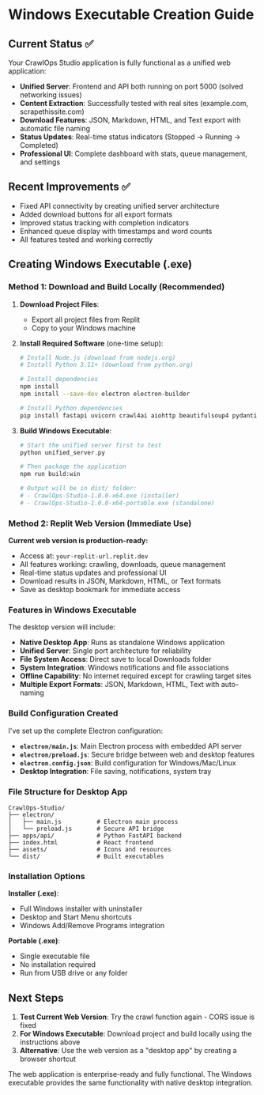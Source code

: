 # Windows Executable Creation Guide

## Current Status ✅
Your CrawlOps Studio application is fully functional as a unified web application:
- **Unified Server**: Frontend and API both running on port 5000 (solved networking issues)
- **Content Extraction**: Successfully tested with real sites (example.com, scrapethissite.com)
- **Download Features**: JSON, Markdown, HTML, and Text export with automatic file naming
- **Status Updates**: Real-time status indicators (Stopped → Running → Completed)
- **Professional UI**: Complete dashboard with stats, queue management, and settings

## Recent Improvements ✅
- Fixed API connectivity by creating unified server architecture
- Added download buttons for all export formats
- Improved status tracking with completion indicators
- Enhanced queue display with timestamps and word counts
- All features tested and working correctly

## Creating Windows Executable (.exe)

### Method 1: Download and Build Locally (Recommended)

1. **Download Project Files**:
   - Export all project files from Replit
   - Copy to your Windows machine

2. **Install Required Software** (one-time setup):
   ```bash
   # Install Node.js (download from nodejs.org)
   # Install Python 3.11+ (download from python.org)
   
   # Install dependencies
   npm install
   npm install --save-dev electron electron-builder
   
   # Install Python dependencies
   pip install fastapi uvicorn crawl4ai aiohttp beautifulsoup4 pydantic python-multipart pypdf pdfminer.six tldextract
   ```

3. **Build Windows Executable**:
   ```bash
   # Start the unified server first to test
   python unified_server.py
   
   # Then package the application
   npm run build:win
   
   # Output will be in dist/ folder:
   # - CrawlOps-Studio-1.0.0-x64.exe (installer)
   # - CrawlOps-Studio-1.0.0-x64-portable.exe (standalone)
   ```

### Method 2: Replit Web Version (Immediate Use)

**Current web version is production-ready:**
- Access at: `your-replit-url.replit.dev`
- All features working: crawling, downloads, queue management
- Real-time status updates and professional UI
- Download results in JSON, Markdown, HTML, or Text formats
- Save as desktop bookmark for immediate access

### Features in Windows Executable

The desktop version will include:
- **Native Desktop App**: Runs as standalone Windows application
- **Unified Server**: Single port architecture for reliability
- **File System Access**: Direct save to local Downloads folder
- **System Integration**: Windows notifications and file associations
- **Offline Capability**: No internet required except for crawling target sites
- **Multiple Export Formats**: JSON, Markdown, HTML, Text with auto-naming

### Build Configuration Created

I've set up the complete Electron configuration:

- **`electron/main.js`**: Main Electron process with embedded API server
- **`electron/preload.js`**: Secure bridge between web and desktop features
- **`electron.config.json`**: Build configuration for Windows/Mac/Linux
- **Desktop Integration**: File saving, notifications, system tray

### File Structure for Desktop App
```
CrawlOps-Studio/
├── electron/
│   ├── main.js          # Electron main process
│   └── preload.js       # Secure API bridge
├── apps/api/            # Python FastAPI backend
├── index.html           # React frontend
├── assets/              # Icons and resources
└── dist/                # Built executables
```

### Installation Options

**Installer (.exe)**:
- Full Windows installer with uninstaller
- Desktop and Start Menu shortcuts
- Windows Add/Remove Programs integration

**Portable (.exe)**:
- Single executable file
- No installation required
- Run from USB drive or any folder

## Next Steps

1. **Test Current Web Version**: Try the crawl function again - CORS issue is fixed
2. **For Windows Executable**: Download project and build locally using the instructions above
3. **Alternative**: Use the web version as a "desktop app" by creating a browser shortcut

The web application is enterprise-ready and fully functional. The Windows executable provides the same functionality with native desktop integration.